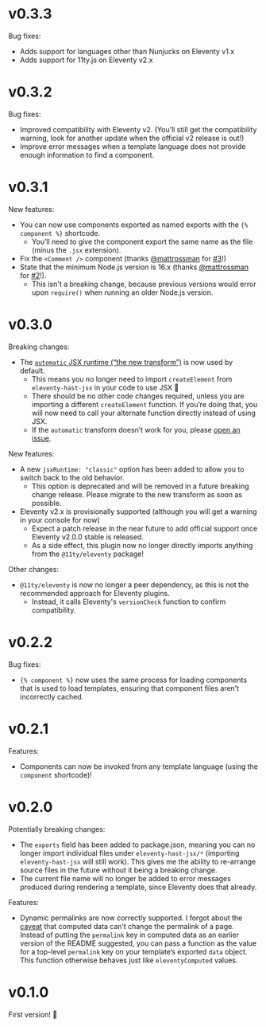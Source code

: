 # v0.3.3

Bug fixes:

- Adds support for languages other than Nunjucks on Eleventy v1.x
- Adds support for 11ty.js on Eleventy v2.x

# v0.3.2

Bug fixes:

- Improved compatibility with Eleventy v2. (You’ll still get the compatibility warning, look for another update when the official v2 release is out!)
- Improve error messages when a template language does not provide enough information to find a component.

# v0.3.1

New features:

- You can now use components exported as named exports with the `{% component %}` shortcode.
  - You’ll need to give the component export the same name as the file (minus the `.jsx` extension).
- Fix the `<Comment />` component (thanks [@mattrossman] for [#3]!)
- State that the minimum Node.js version is 16.x (thanks [@mattrossman] for [#2]!).
  - This isn't a breaking change, because previous versions would error upon `require()` when running an older Node.js version.

[@mattrossman]: https://github.com/mattrossman
[#2]: https://github.com/j-f1/eleventy-hast-jsx/issues/2
[#3]: https://github.com/j-f1/eleventy-hast-jsx/issues/3

# v0.3.0

Breaking changes:

- The [`automatic` JSX runtime (“the new transform”)](https://reactjs.org/blog/2020/09/22/introducing-the-new-jsx-transform.html) is now used by default.
  - This means you no longer need to import `createElement` from `eleventy-hast-jsx` in your code to use JSX 🎉
  - There should be no other code changes required, unless you are importing a different `createElement` function. If you’re doing that, you will now need to call your alternate function directly instead of using JSX.
  - If the `automatic` transform doesn’t work for you, please [open an issue](https://github.com/j-f1/eleventy-hast-jsx/issues/new/choose).

New features:

- A new `jsxRuntime: "classic"` option has been added to allow you to switch back to the old behavior.
  - This option is deprecated and will be removed in a future breaking change release. Please migrate to the new transform as soon as possible.
- Eleventy v2.x is provisionally supported (although you will get a warning in your console for now)
  - Expect a patch release in the near future to add official support once Eleventy v2.0.0 stable is released.
  - As a side effect, this plugin now no longer directly imports anything from the `@11ty/eleventy` package!

Other changes:

- `@11ty/eleventy` is now no longer a peer dependency, as this is not the recommended approach for Eleventy plugins.
  - Instead, it calls Eleventy's `versionCheck` function to confirm compatibility.

# v0.2.2

Bug fixes:

- `{% component %}` now uses the same process for loading components that is used to load templates, ensuring that component files aren’t incorrectly cached.

# v0.2.1

Features:

- Components can now be invoked from any template language (using the `component` shortcode)!

# v0.2.0

Potentially breaking changes:

- The `exports` field has been added to package.json, meaning you can no longer import individual files under `eleventy-hast-jsx/*` (importing `eleventy-hast-jsx` will still work). This gives me the ability to re-arrange source files in the future without it being a breaking change.
- The current file name will no longer be added to error messages produced during rendering a template, since Eleventy does that already.

Features:

- Dynamic permalinks are now correctly supported. I forgot about the [caveat](https://www.11ty.dev/docs/data-computed/) that computed data can’t change the permalink of a page. Instead of putting the `permalink` key in computed data as an earlier version of the README suggested, you can pass a function as the value for a top-level `permalink` key on your template’s exported `data` object. This function otherwise behaves just like `eleventyComputed` values.

# v0.1.0

First version! 🎉
